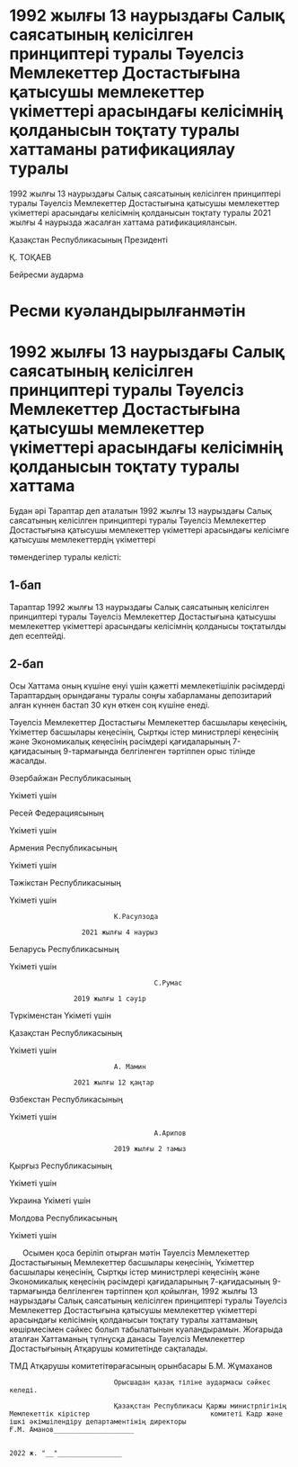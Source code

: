 # 1992 жылғы 13 наурыздағы Салық саясатының келісілген принциптері туралы Тәуелсіз Мемлекеттер Достастығына қатысушы мемлекеттер үкіметтері арасындағы келісімнің қолданысын тоқтату туралы хаттаманы ратификациялау туралы 

1992 жылғы 13 наурыздағы Салық саясатының келісілген принциптері туралы Тәуелсіз Мемлекеттер Достастығына қатысушы мемлекеттер үкіметтері арасындағы келісімнің қолданысын тоқтату туралы 2021 жылғы 4 наурызда жасалған хаттама ратификациялансын.

Қазақстан Республикасының Президенті

Қ. ТОҚАЕВ

Бейресми аударма

# Ресми куәландырылғанмәтін

#  1992 жылғы 13 наурыздағы Салық саясатының келісілген принциптері туралы Тәуелсіз Мемлекеттер Достастығына қатысушы мемлекеттер үкіметтері арасындағы келісімнің қолданысын тоқтату туралы хаттама

Бұдан әрі Тараптар деп аталатын 1992 жылғы 13 наурыздағы Салық саясатының келісілген принциптері туралы Тәуелсіз Мемлекеттер Достастығына қатысушы мемлекеттер үкіметтері арасындағы келісімге қатысушы мемлекеттердің үкіметтері

төмендегілер туралы келісті:

## 1-бап

Тараптар 1992 жылғы 13 наурыздағы Салық саясатының келісілген принциптері туралы Тәуелсіз Мемлекеттер Достастығына қатысушы мемлекеттер үкіметтері арасындағы келісімнің қолданысы тоқтатылды деп есептейді.

## 2-бап

Осы Хаттама оның күшіне енуі үшін қажетті мемлекетішілік рәсімдерді Тараптардың орындағаны туралы соңғы хабарламаны депозитарий алған күннен бастап 30 күн өткен соң күшіне енеді.

Тәуелсіз Мемлекеттер Достастығы Мемлекеттер басшылары кеңесінің, Үкіметтер басшылары кеңесінің, Сыртқы істер министрлері кеңесінің және Экономикалық кеңесінің рәсімдері қағидаларының 7-қағидасының 9-тармағында белгіленген тәртіппен орыс тілінде жасалды.

Әзербайжан Республикасының

Үкіметі үшін

Ресей Федерациясының

Үкіметі үшін

Армения Республикасының

Үкіметі үшін

Тәжікстан Республикасының

Үкіметі үшін

                              К.Расулзода

                      2021 жылғы 4 наурыз

Беларусь Республикасының

Үкіметі үшін

                                        С.Румас

                    2019 жылғы 1 сәуір

Түркіменстан Үкіметі үшін

Қазақстан Республикасының

Үкіметі үшін

                              А. Мамин

                    2021 жылғы 12 қаңтар

Өзбекстан Республикасының

Үкіметі үшін

                                        А.Арипов

                              2019 жылғы 2 тамыз

Қырғыз Республикасының

Үкіметі үшін

Украина Үкіметі үшін

Молдова Республикасының

Үкіметі үшін

      Осымен қоса беріліп отырған мәтін Тәуелсіз Мемлекеттер Достастығының Мемлекеттер басшылары кеңесінің, Үкіметтер басшылары кеңесінің, Сыртқы істер министрлері кеңесінің және Экономикалық кеңесінің рәсімдері қағидаларының 7-қағидасының 9-тармағында белгіленген тәртіппен қол қойылған, 1992 жылғы 13 наурыздағы Салық саясатының келісілген принциптері туралы Тәуелсіз Мемлекеттер Достастығына қатысушы мемлекеттер үкіметтері арасындағы келісімнің қолданысын тоқтату туралы хаттаманың көшірмесімен сәйкес болып табылатынын куәландырамын. Жоғарыда аталған Хаттаманың түпнұсқа данасы Тәуелсіз Мемлекеттер Достастығының Атқарушы комитетінде сақталады.

ТМД Атқарушы комитетітөрағасының орынбасары                                                                                                                         Б.М. Жұмаханов

                              Орысшадан қазақ тіліне аудармасы сәйкес келеді.

                              Қазақстан Республикасы Қаржы министрлігінің Мемлекеттік кірістер                              комитеті Кадр және ішкі әкімшілендіру департаментінің директоры                              Ғ.М. Аманов____________________

                                                                                                                                  2022 ж. "__"________________

